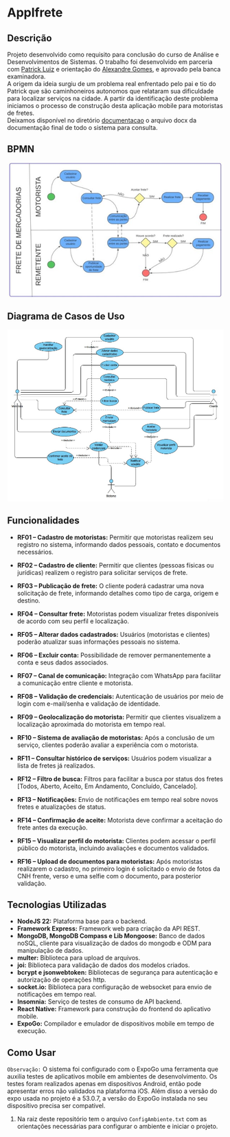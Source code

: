 # AppIfrete

## Descrição
Projeto desenvolvido como requisito para conclusão do curso de Análise e Desenvolvimentos de Sistemas. O trabalho foi desenvolvido em parceria com [Patrick Luiz](https://github.com/Patrick-Luiz-Silva) e orientação do [Alexandre Gomes](https://github.com/XandyGomes), e aprovado pela banca examinadora.<br>
A origem da ideia surgiu de um problema real enfrentado pelo pai e tio do Patrick que são caminhoneiros autonomos que relataram sua dificuldade para localizar serviços na cidade. A partir da identificação deste problema iniciamos o processo de construção desta aplicação mobile para motoristas de fretes.<br>
Deixamos disponível no diretório [documentacao](./documentacao) o arquivo docx da documentação final de todo o sistema para consulta.

## BPMN
![bpmn](/documentacao/bpmn-v1.jpg)

## Diagrama de Casos de Uso
![casosDeUso](/documentacao/casosDeUso.jpg)


## Funcionalidades
- **RF01 – Cadastro de motoristas:** Permitir que motoristas realizem seu registro no sistema, informando dados pessoais, contato e documentos necessários.

- **RF02 – Cadastro de cliente:** Permitir que clientes (pessoas físicas ou jurídicas) realizem o registro para solicitar serviços de frete.

- **RF03 – Publicação de frete:** O cliente poderá cadastrar uma nova solicitação de frete, informando detalhes como tipo de carga, origem e destino.

- **RF04 – Consultar frete:** Motoristas podem visualizar fretes disponíveis de acordo com seu perfil e localização.

- **RF05 – Alterar dados cadastrados:** Usuários (motoristas e clientes) poderão atualizar suas informações pessoais no sistema.

- **RF06 – Excluir conta:** Possibilidade de remover permanentemente a conta e seus dados associados.

- **RF07 – Canal de comunicação:** Integração com WhatsApp para facilitar a comunicação entre cliente e motorista.

- **RF08 – Validação de credenciais:** Autenticação de usuários por meio de login com e-mail/senha e validação de identidade.

- **RF09 – Geolocalização do motorista:** Permitir que clientes visualizem a localização aproximada do motorista em tempo real.

- **RF10 – Sistema de avaliação de motoristas:** Após a conclusão de um serviço, clientes poderão avaliar a experiência com o motorista.

- **RF11 – Consultar histórico de serviços:** Usuários podem visualizar a lista de fretes já realizados.

- **RF12 – Filtro de busca:** Filtros para facilitar a busca por status dos fretes [Todos, Aberto, Aceito, Em Andamento, Concluído, Cancelado].

- **RF13 – Notificações:** Envio de notificações em tempo real sobre novos fretes e atualizações de status.

- **RF14 – Confirmação de aceite:** Motorista deve confirmar a aceitação do frete antes da execução.

- **RF15 – Visualizar perfil do motorista:** Clientes podem acessar o perfil público do motorista, incluindo avaliações e documentos validados.

- **RF16 – Upload de documentos para motoristas:** Após motoristas realizarem o cadastro, no primeiro login é solicitado o envio de fotos da CNH frente, verso e uma selfie com o documento, para posterior validação.


## Tecnologias Utilizadas
- **NodeJS 22:** Plataforma base para o backend.
- **Framework Express:** Framework web para criação da API REST. 
- **MongoDB, MongoDB Compass e Lib Mongoose:** Banco de dados noSQL, cliente para visualização de dados do mongodb e ODM para manipulação de dados.
- **multer:** Biblioteca para upload de arquivos.
- **joi:** Biblioteca para validação de dados dos modelos criados.
- **bcrypt e jsonwebtoken:** Bibliotecas de segurança para autenticação e autorização de operações http.
- **socket.io:** Biblioteca para configuração de websocket para envio de notificações em tempo real.
- **Insomnia:** Serviço de testes de consumo de API backend.
- **React Native:** Framework para construção do frontend do aplicativo mobile.
- **ExpoGo:** Compilador e emulador de dispositivos mobile em tempo de execução.


## Como Usar
`Observação:` O sistema foi configurado com o ExpoGo uma ferramenta que auxilia testes de aplicativos mobile em ambientes de desenvolvimento. Os testes foram realizados apenas em dispositivos Android, então pode apresentar erros não validados na plataforma iOS. Além disso a versão do expo usada no projeto é a 53.0.7, a versão do ExpoGo instalada no seu dispositivo precisa ser compativel. 
1. Na raiz deste repositório tem o arquivo `ConfigAmbiente.txt` com as orientações necessárias para configurar o ambiente e iniciar o projeto.

